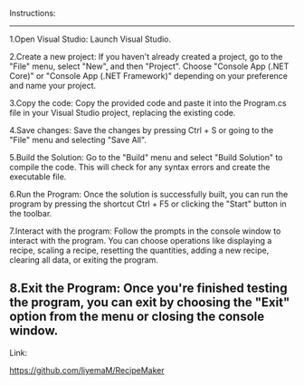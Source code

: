 Instructions:

-------------------------------------------------------------------------------------------------------------------------------
1.Open Visual Studio: Launch Visual Studio.

2.Create a new project: If you haven't already created a project, go to the "File" menu, select "New", and then "Project". Choose "Console App (.NET Core)" or "Console App (.NET Framework)" depending on your preference and name your project.

3.Copy the code: Copy the provided code and paste it into the Program.cs file in your Visual Studio project, replacing the existing code.

4.Save changes: Save the changes by pressing Ctrl + S or going to the "File" menu and selecting "Save All".

5.Build the Solution: Go to the "Build" menu and select "Build Solution" to compile the code. This will check for any syntax errors and create the executable file.

6.Run the Program: Once the solution is successfully built, you can run the program by pressing the shortcut Ctrl + F5 or clicking the "Start" button in the toolbar. 

7.Interact with the program: Follow the prompts in the console window to interact with the program. You can choose operations like displaying a recipe, scaling a recipe, resetting the quantities, adding a new recipe, clearing all data, or exiting the program.

8.Exit the Program: Once you're finished testing the program, you can exit by choosing the "Exit" option from the menu or closing the console window.
-------------------------------------------------------------------------------------------------------------------------------

Link:

https://github.com/liyemaM/RecipeMaker

